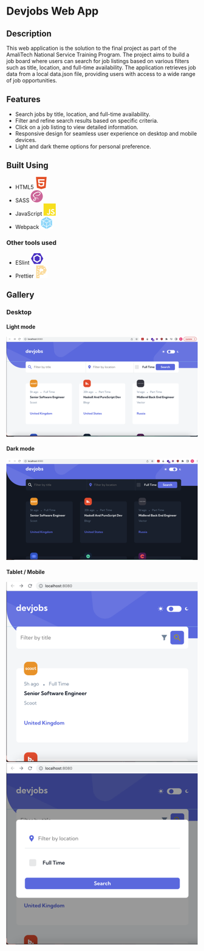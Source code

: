 # Devjobs Web App

## Description

This web application is the solution to the final project as part of the AmaliTech National Service Training Program. The project aims to build a job board where users can search for job listings based on various filters such as title, location, and full-time availability. The application retrieves job data from a local data.json file, providing users with access to a wide range of job opportunities.

## Features

- Search jobs by title, location, and full-time availability.
- Filter and refine search results based on specific criteria.
- Click on a job listing to view detailed information.
- Responsive design for seamless user experience on desktop and mobile devices.
- Light and dark theme options for personal preference.

## Built Using

- HTML5 ![Alt Text](./readme-asset/html5.svg)
- SASS ![Alt Text](./readme-asset/sass.svg)
- JavaScript ![Alt Text](./readme-asset/javascript.svg)
- Webpack ![Alt Text](./readme-asset/webpack.svg)

### Other tools used

- ESlint ![Alt Text](./readme-asset/eslint.svg)
- Prettier ![Alt Text](./readme-asset/prettier.svg)

## Gallery

### Desktop

#### Light mode

![Alt Text](./readme-asset/Screenshot1.png)

#### Dark mode

![Alt Text](./readme-asset/Screenshot2.png)

#### Tablet / Mobile

![Alt Text](./readme-asset/Screenshot3.png)
![Alt Text](./readme-asset/Screenshot4.png)
